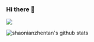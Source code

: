 ### Hi there 👋  

![](https://komarev.com/ghpvc/?username=shaonianzhentan&color=green)

<!--
**shaonianzhentan/shaonianzhentan** is a ✨ _special_ ✨ repository because its `README.md` (this file) appears on your GitHub profile.

Here are some ideas to get you started:

- 🔭 I’m currently working on ...
- 🌱 I’m currently learning ...
- 👯 I’m looking to collaborate on ...
- 🤔 I’m looking for help with ...
- 💬 Ask me about ...
- 📫 How to reach me: ...
- 😄 Pronouns: ...
- ⚡ Fun fact: ...
-->

![shaonianzhentan's github stats](https://github-readme-stats.vercel.app/api?username=shaonianzhentan&count_private=true&show_icons=true)
